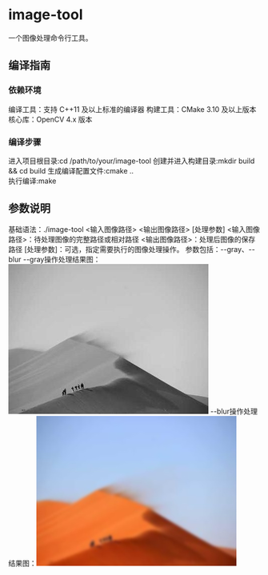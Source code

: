 # image-tool
一个图像处理命令行工具。
## 编译指南
### 依赖环境
编译工具：支持 C++11 及以上标准的编译器
构建工具：CMake 3.10 及以上版本
核心库：OpenCV 4.x 版本
### 编译步骤
进入项目根目录:cd /path/to/your/image-tool
创建并进入构建目录:mkdir build && cd build
生成编译配置文件:cmake ..  
执行编译:make  
## 参数说明
基础语法：./image-tool <输入图像路径> <输出图像路径> [处理参数]
<输入图像路径>：待处理图像的完整路径或相对路径
<输出图像路径>：处理后图像的保存路径
[处理参数]：可选，指定需要执行的图像处理操作。
参数包括：--gray、--blur
--gray操作处理结果图：![alt text](example/gray.jpg)
--blur操作处理结果图：![alt text](example/blur.jpg)
